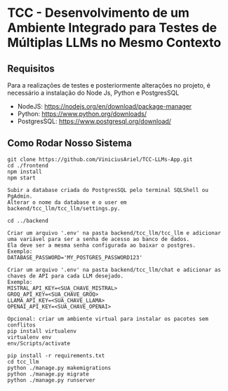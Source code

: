 # TCC - Desenvolvimento de um Ambiente Integrado para Testes de Múltiplas LLMs no Mesmo Contexto

## Requisitos
Para a realizações de testes e posteriormente alterações no projeto, é necessário a instalação do Node Js, Python e PostgresSQL
- NodeJS: https://nodejs.org/en/download/package-manager
- Python: https://www.python.org/downloads/
- PostgresSQL: https://www.postgresql.org/download/

## Como Rodar Nosso Sistema
```
git clone https://github.com/ViniciusAriel/TCC-LLMs-App.git
cd ./frontend
npm install
npm start

Subir a database criada do PostgresSQL pelo terminal SQLShell ou PgAdmin.
Alterar o nome da database e o user em backend/tcc_llm/tcc_llm/settings.py.

cd ../backend

Criar um arquivo '.env' na pasta backend/tcc_llm/tcc_llm e adicionar uma variável para ser a senha de acesso ao banco de dados.
Ela deve ser a mesma senha configurada ao baixar o postgres.
Exemplo:
DATABASE_PASSWORD='MY_POSTGRES_PASSWORD123'

Criar um arquivo '.env' na pasta backend/tcc_llm/chat e adicionar as chaves de API para cada LLM desejado.
Exemplo:
MISTRAL_API_KEY=<SUA_CHAVE_MISTRAL>
GROQ_API_KEY=<SUA_CHAVE_GROQ>
LLAMA_API_KEY=<SUA_CHAVE_LLAMA>
OPENAI_API_KEY=<SUA_CHAVE_OPENAI>

Opcional: criar um ambiente virtual para instalar os pacotes sem conflitos
pip install virtualenv
virtualenv env
env/Scripts/activate

pip install -r requirements.txt
cd tcc_llm
python ./manage.py makemigrations
python ./manage.py migrate
python ./manage.py runserver
```
